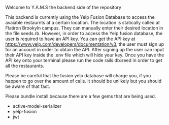Welcome to Y.A.M.S the backend side of the repository 

This backend is currently using the Yelp Fusion Database to access the avaiable restaurnts at a certain location. The location is statically called at Flatiron Brookyln campus. They can manually enter their desired location in the file seeds.rb. However, in order to access the Yelp fusion database, the user is required to have an API key. You can get the API key at https://www.yelp.com/developers/documentation/v3, the user must sign up for an account in order to obtain the API. After signing up the user can input their API key inside the .env file which will hide your key. Once you have the API key onto your terminal please run the code rails db:seed in order to get all the restaurants. 

Please be careful that the fusion yelp database will charge you, if you happen to go over the amount of calls. It should be unlikely but you should be aware of that fact. 


Please bundle install because there are a few gems that are being used. 
- active-model-serializer
- yelp-fusion
- jwt



